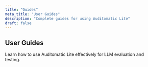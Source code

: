 ```yaml
---
title: "Guides"
meta_title: "User Guides"
description: "Complete guides for using Auditomatic Lite"
draft: false
---
```


## User Guides

Learn how to use Auditomatic Lite effectively for LLM evaluation and testing.